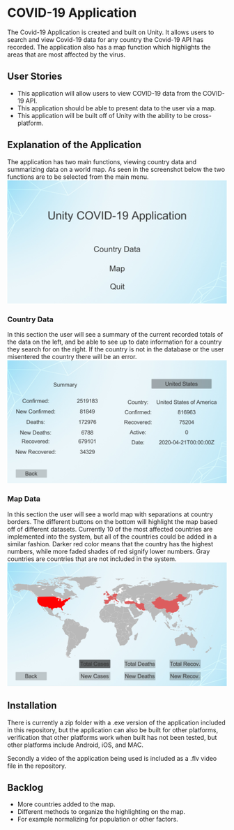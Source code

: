 # COVID-19 Application 
The Covid-19 Application is created and built on Unity. It allows users to search and view Covid-19 data for any country the Covid-19 API has recorded. The application also has a map function which highlights the areas that are most affected by the virus. 

## User Stories
- This application will allow users to view COVID-19 data from the COVID-19 API.
- This application should be able to present data to the user via a map. 
- This application will be built off of Unity with the ability to be cross-platform.

## Explanation of the Application
The application has two main functions, viewing country data and summarizing data on a world map. As seen in the screenshot below the two functions are to be selected from the main menu. 
![Main Menu](https://github.com/BUEC500C1/codvid-app-sz64/blob/master/Main_Menu.png)

### Country Data
In this section the user will see a summary of the current recorded totals of the data on the left, and be able to see up to date information for a country they search for on the right. If the country is not in the database or the user misentered the country there will be an error. 
![Country Data](https://github.com/BUEC500C1/codvid-app-sz64/blob/master/Country_Data.png)

### Map Data
In this section the user will see a world map with separations at country borders. The different buttons on the bottom will highlight the map based off of different datasets. Currently 10 of the most affected countries are implemented into the system, but all of the countries could be added in a similar fashion. Darker red color means that the country has the highest numbers, while more faded shades of red signify lower numbers. Gray countries are countries that are not included in the system. 
![Map Data](https://github.com/BUEC500C1/codvid-app-sz64/blob/master/Map_Data.png)

## Installation
There is currently a zip folder with a .exe version of the application included in this repository, but the application can also be built for other platforms, verification that other platforms work when built has not been tested, but other platforms include Android, iOS, and MAC.

Secondly a video of the application being used is included as a .flv video file in the repository. 

## Backlog
 - More countries added to the map.
 - Different methods to organize the highlighting on the map.
  - For example normalizing for population or other factors. 
